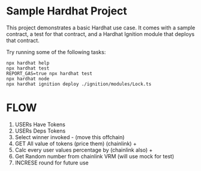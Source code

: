 # Sample Hardhat Project

This project demonstrates a basic Hardhat use case. It comes with a sample contract, a test for that contract, and a Hardhat Ignition module that deploys that contract.

Try running some of the following tasks:

```shell
npx hardhat help
npx hardhat test
REPORT_GAS=true npx hardhat test
npx hardhat node
npx hardhat ignition deploy ./ignition/modules/Lock.ts
```


# FLOW 

1. USERs Have Tokens 
2. USERs Deps Tokens
3. Select winner invoked - (move this offchain)
  1. GET All value of tokens (price them) (chainlink) +
  2. Calc every user values percentage by (chainlink also) +
  3. Get Random number from chainlink VRM (will use mock for test)
4. INCRESE round for future use

